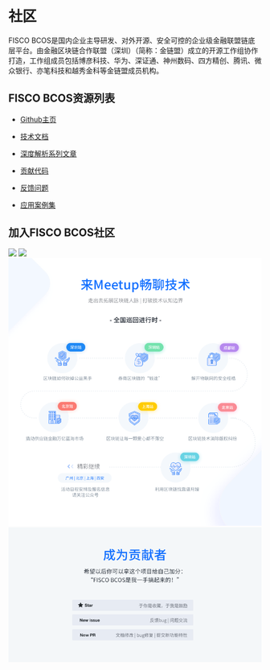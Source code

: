 # 社区

FISCO BCOS是国内企业主导研发、对外开源、安全可控的企业级金融联盟链底层平台。由金融区块链合作联盟（深圳）（简称：金链盟）成立的开源工作组协作打造，工作组成员包括博彦科技、华为、深证通、神州数码、四方精创、腾讯、微众银行、亦笔科技和越秀金科等金链盟成员机构。

## FISCO BCOS资源列表

- [Github主页](https://github.com/FISCO-BCOS/FISCO-BCOS)  
- [技术文档](https://fisco-bcos-documentation.readthedocs.io)

- [深度解析系列文章](http://mp.weixin.qq.com/mp/homepage?__biz=MzU5NTg0MjA4MA==&hid=9&sn=7edf9a62a2f45494671c91f0608db903&scene=18#wechat_redirect) 
- [贡献代码](https://mp.weixin.qq.com/s/hEn2rxqnqp0dF6OKH6Ua-A)
- [反馈问题](https://github.com/FISCO-BCOS/FISCO-BCOS/issues)
- [应用案例集](https://mp.weixin.qq.com/s/vUSq80LkhF8yCfUF7AILgQ)

## 加入FISCO BCOS社区

<a name="QR"></a>
![](../images/community/qr_code1.png)
![](../images/community/qr_code2.png)
![](../images/community/changeable_body.png)
![](../images/community/tailer.png)
